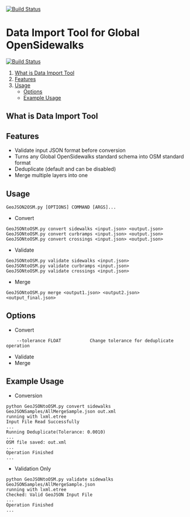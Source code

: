 [![Build Status](https://travis-ci.org/OpenSidewalks/DSSG2016-Sidewalks-ImportTool.svg?branch=master)](https://travis-ci.org/OpenSidewalks/DSSG2016-Sidewalks-ImportTool)

# Data Import Tool for Global OpenSidewalks

[![Build Status](https://travis-ci.org/OpenSidewalks/DSSG2016-Sidewalks-ImportTool.svg?branch=Developing)](https://travis-ci.org/OpenSidewalks/DSSG2016-Sidewalks-ImportTool)

1. [What is Data Import Tool](#what-is-data-import-tool)
1. [Features](#features)
1. [Usage](#usage)
    - [Options](#options)
    - [Example Usage](#example-usage)

## What is Data Import Tool

## Features
- Validate input JSON format before conversion
- Turns any Global OpenSidewalks standard schema into OSM standard format
- Deduplicate (default and can be disabled)
- Merge multiple layers into one

## Usage
```
GeoJSON2OSM.py [OPTIONS] COMMAND [ARGS]...
```
- Convert
```
GeoJSONtoOSM.py convert sidewalks <input.json> <output.json>
GeoJSONtoOSM.py convert curbramps <input.json> <output.json>
GeoJSONtoOSM.py convert crossings <input.json> <output.json>
```
- Validate
```
GeoJSONtoOSM.py validate sidewalks <input.json>
GeoJSONtoOSM.py validate curbramps <input.json>
GeoJSONtoOSM.py validate crossings <input.json>
```
- Merge
```
GeoJSONtoOSM.py merge <output1.json> <output2.json> <output_final.json>
```

## Options
- Convert
```
    --tolerance FLOAT           Change tolerance for deduplicate operation
```
- Validate
- Merge

## Example Usage
- Conversion
```
python GeoJSONtoOSM.py convert sidewalks GeoJSONSamples/AllMergeSample.json out.xml
running with lxml.etree
Input File Read Successfully
...
Running Deduplicate(Tolerance: 0.0010)
...
OSM file saved: out.xml
...
Operation Finished
...
```
- Validation Only
```
python GeoJSONtoOSM.py validate sidewalks GeoJSONSamples/AllMergeSample.json
running with lxml.etree
Checked: Valid GeoJSON Input File
...
Operation Finished
...
```
